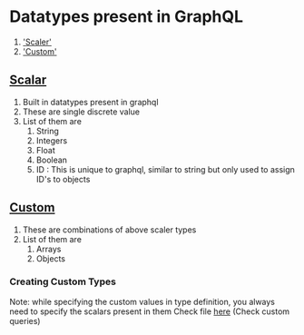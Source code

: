 # Datatypes present in GraphQL

1. ['Scaler'](#scalar)
2. ['Custom'](#vector)

## [Scalar](#scalar)

1. Built in datatypes present in graphql
2. These are single discrete value
3. List of them are
   1. String
   2. Integers
   3. Float
   4. Boolean
   5. ID : This is unique to graphql, similar to string but only used to assign ID's to objects

## [Custom](#custom)

1. These are combinations of above scaler types
2. List of them are
   1. Arrays
   2. Objects

### Creating Custom Types

Note: while specifying the custom values in type definition, you always need to specify the scalars present in them
Check file [here](./graphql-course/graphql-basics/src/index.js) (Check custom queries)